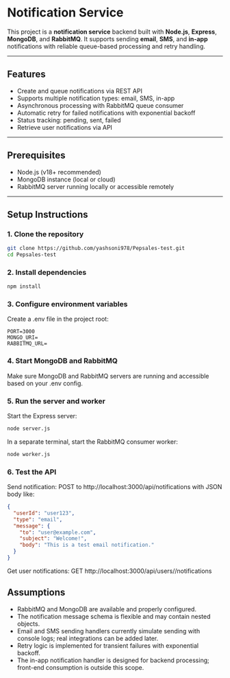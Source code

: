 # Notification Service

This project is a **notification service** backend built with **Node.js**, **Express**, **MongoDB**, and **RabbitMQ**. It supports sending **email**, **SMS**, and **in-app** notifications with reliable queue-based processing and retry handling.

---

## Features

- Create and queue notifications via REST API
- Supports multiple notification types: email, SMS, in-app
- Asynchronous processing with RabbitMQ queue consumer
- Automatic retry for failed notifications with exponential backoff
- Status tracking: pending, sent, failed
- Retrieve user notifications via API

---

## Prerequisites

- Node.js (v18+ recommended)
- MongoDB instance (local or cloud)
- RabbitMQ server running locally or accessible remotely

---

## Setup Instructions

### 1. Clone the repository

```bash
git clone https://github.com/yashsoni978/Pepsales-test.git
cd Pepsales-test
```

### 2. Install dependencies

```bash
npm install
```

### 3. Configure environment variables
  Create a .env file in the project root:
```env
PORT=3000
MONGO_URI=
RABBITMQ_URL=
```

### 4. Start MongoDB and RabbitMQ
Make sure MongoDB and RabbitMQ servers are running and accessible based on your .env config.

### 5. Run the server and worker
Start the Express server:
```bash
node server.js
```
In a separate terminal, start the RabbitMQ consumer worker:
```bash
node worker.js
```
### 6. Test the API
Send notification:
POST to http://localhost:3000/api/notifications with JSON body like:
```json
{
  "userId": "user123",
  "type": "email",
  "message": {
    "to": "user@example.com",
    "subject": "Welcome!",
    "body": "This is a test email notification."
  }
}
```
Get user notifications:
GET http://localhost:3000/api/users/<UserId>/notifications

## Assumptions
- RabbitMQ and MongoDB are available and properly configured.
- The notification message schema is flexible and may contain nested objects.
- Email and SMS sending handlers currently simulate sending with console logs; real integrations can be added later.
- Retry logic is implemented for transient failures with exponential backoff.
- The in-app notification handler is designed for backend processing; front-end consumption is outside this scope.

